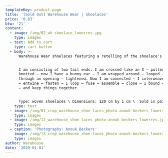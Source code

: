 ```yaml
---
templateKey: product-page
title: '[Sold Out] Warehouse Wear | Shoelaces'
price: '0.83'
btw: '21'
content:
  - image: /img/02_wh-shoelace_lowerres.jpg
    type: images
  - text: Add to cart
    type: cart-button
  - body: >-
      Warehouse Wear shoelaces featuring a retelling of the shoelace's being:


      I am consisting of two tail ends. I am crossed like an X – pulled on –
      knotted – now I have a bunny ear – I am wrapped around – looped – pulled
      through an opening – tightened. Now I am connected – I interweave – zigzag
      – entwine – fasten – I loop – fuse – assemble – close – I bound – secure 
      – and keep things together.


      Type: woven shoelaces \ Dimensions: 120 cm by 1 cm \  Sold in pairs
    type: text
  - image: /img/01_crop_warehouse_shoe-laces_photo-anouk-beckers_lowerres.jpg
    type: images
  - image: /img/12_warehouse_shoe-laces_photo-anouk-beckers_lowerres.jpg
    type: images
  - caption: 'Photography: Anouk Beckers'
    image: /img/13_crop_warehouse_shoe-laces_photo-anouk-beckers_lowerres.jpg
    type: images
author: Warehouse
date: '2020-01-01'
---
```


